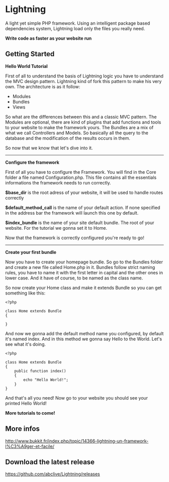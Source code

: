 Lightning
=========

A light yet simple PHP framework. Using an intelligent package based dependencies system, Lightning load only the files you really need.

**Write code as faster as your website run**

Getting Started
------------------
**Hello World Tutorial**

First of all to understand the basis of Lightning logic you have to understand the MVC design pattern. Lightning kind of fork this pattern to make his very own. The architecture is as it follow:
- Modules
- Bundles
- Views

So what are the differences between this and a classic MVC pattern. The Modules are optional, there are kind of plugins that add functions and tools to your website to make the framework yours. The Bundles are a mix of what we call Controllers and Models. So basically all the query to the database and the modification of the results occurs in them.

So now that we know that let's dive into it.

---

**Configure the framework**

First of all you have to configure the Framework. You will find in the Core folder a file named Configuration.php. This file contains all the essentials informations the framework needs to run correctly.

**$base_dir** is the root adress of your website, it will be used to handle routes correctly

**$default_method_call** is the name of your default action. If none specified in the address bar the framework will launch this one by default.

**$index_bundle** is the name of your site default bundle. The root of your website. For the tutorial we gonna set it to Home.

Now that the framework is correctly configured you're ready to go!

------------
**Create your first bundle**

Now you have to create your homepage bundle. So go to the Bundles folder and create a new file called Home.php in it. Bundles follow strict naming rules, you have to name it with the first letter in capital and the other ones in lower case. And it have of course, to be named as the class name.

So now create your Home class and make it extends Bundle so you can get something like this:

	<?php
	
	class Home extends Bundle
	{
	
	}

And now we gonna add the default method name you configured, by default it's named index. And in this method we gonna say Hello to the World. Let's see what it's doing.

	<?php
	
	class Home extends Bundle
	{
		public function index()
		{
			echo "Hello World!";
		}
	}

And that's all you need! Now go to your website you should see your printed Hello World!

**More tutorials to come!**

More infos
-------------
http://www.bukkit.fr/index.php/topic/14366-lightning-un-framework-l%C3%A9ger-et-facile/


Download the latest release
---------------------------------
https://github.com/abclive/Lightning/releases


